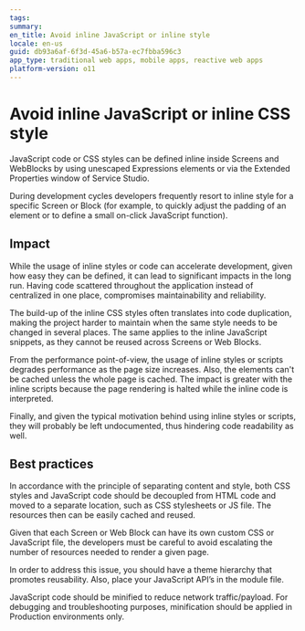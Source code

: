 ```yaml
---
tags:
summary: 
en_title: Avoid inline JavaScript or inline style
locale: en-us
guid: db93a6af-6f3d-45a6-b57a-ec7fbba596c3
app_type: traditional web apps, mobile apps, reactive web apps
platform-version: o11
---
```



# Avoid inline JavaScript or inline CSS style

JavaScript code or CSS styles can be defined inline inside Screens and WebBlocks by using unescaped Expressions elements or via the Extended Properties window of Service Studio. 

During development cycles developers frequently resort to inline style for a specific Screen or Block (for example, to quickly adjust the padding of an element or to define a small on-click JavaScript function).

## Impact

While the usage of inline styles or code can accelerate development, given how easy they can be defined, it can lead to significant impacts in the long run. Having code scattered throughout the application instead of centralized in one place, compromises maintainability and reliability.

The build-up of the inline CSS styles often translates into code duplication, making the project harder to maintain when the same style needs to be changed in several places. The same applies to the inline JavaScript snippets, as they cannot be reused across Screens or Web Blocks.

From the performance point-of-view, the usage of inline styles or scripts degrades performance as the page size increases. Also, the elements can't be cached unless the whole page is cached. The impact is greater with the inline scripts because the page rendering is halted while the inline code is interpreted.

Finally, and given the typical motivation behind using inline styles or scripts, they will probably be left undocumented, thus hindering code readability as well.

## Best practices

In accordance with the principle of separating content and style, both CSS styles and JavaScript code should be decoupled from HTML code and moved to a separate location, such as CSS stylesheets or JS file. The resources then can be easily cached and reused.

Given that each Screen or Web Block can have its own custom CSS or JavaScript file, the developers must be careful to avoid escalating the number of resources needed to render a given page.

In order to address this issue, you should have a theme hierarchy that promotes reusability. Also, place your JavaScript API’s in the module file.

JavaScript code should be minified to reduce network traffic/payload. For debugging and troubleshooting purposes, minification should be applied in Production environments only.
